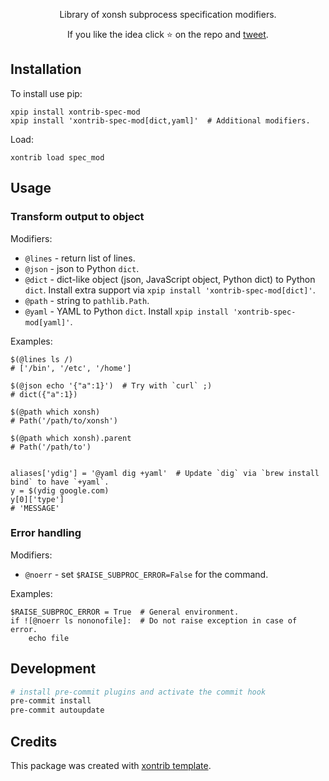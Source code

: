 <p align="center">
Library of xonsh subprocess specification modifiers.
</p>

<p align="center">
If you like the idea click ⭐ on the repo and <a href="https://twitter.com/intent/tweet?text=Nice%20xontrib%20for%20the%20xonsh%20shell!&url=https://github.com/anki-code/xontrib-spec-mod" target="_blank">tweet</a>.
</p>


## Installation

To install use pip:

```xsh
xpip install xontrib-spec-mod
xpip install 'xontrib-spec-mod[dict,yaml]'  # Additional modifiers.
```
Load:
```xsh
xontrib load spec_mod
```

## Usage

### Transform output to object

Modifiers:

* `@lines` - return list of lines.
* `@json` - json to Python `dict`.
* `@dict` - dict-like object (json, JavaScript object, Python dict) to Python `dict`. 
  Install extra support via `xpip install 'xontrib-spec-mod[dict]'`.
* `@path` - string to `pathlib.Path`.
* `@yaml` - YAML to Python `dict`. Install `xpip install 'xontrib-spec-mod[yaml]'`.

Examples:
```xsh
$(@lines ls /)
# ['/bin', '/etc', '/home']

$(@json echo '{"a":1}')  # Try with `curl` ;)
# dict({"a":1})

$(@path which xonsh)
# Path('/path/to/xonsh')

$(@path which xonsh).parent
# Path('/path/to')


aliases['ydig'] = '@yaml dig +yaml'  # Update `dig` via `brew install bind` to have `+yaml`.
y = $(ydig google.com)
y[0]['type']
# 'MESSAGE'
```

### Error handling

Modifiers:
* `@noerr` - set `$RAISE_SUBPROC_ERROR=False` for the command.

Examples:
```xsh
$RAISE_SUBPROC_ERROR = True  # General environment.
if ![@noerr ls nononofile]:  # Do not raise exception in case of error.
    echo file 
```

## Development

```sh
# install pre-commit plugins and activate the commit hook
pre-commit install
pre-commit autoupdate
```

## Credits

This package was created with [xontrib template](https://github.com/xonsh/xontrib-template).
